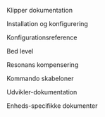 Klipper dokumentation

Installation og konfigurering

Konfigurationsreference

Bed level

Resonans kompensering

Kommando skabeloner

Udvikler-dokumentation

Enheds-specifikke dokumenter
